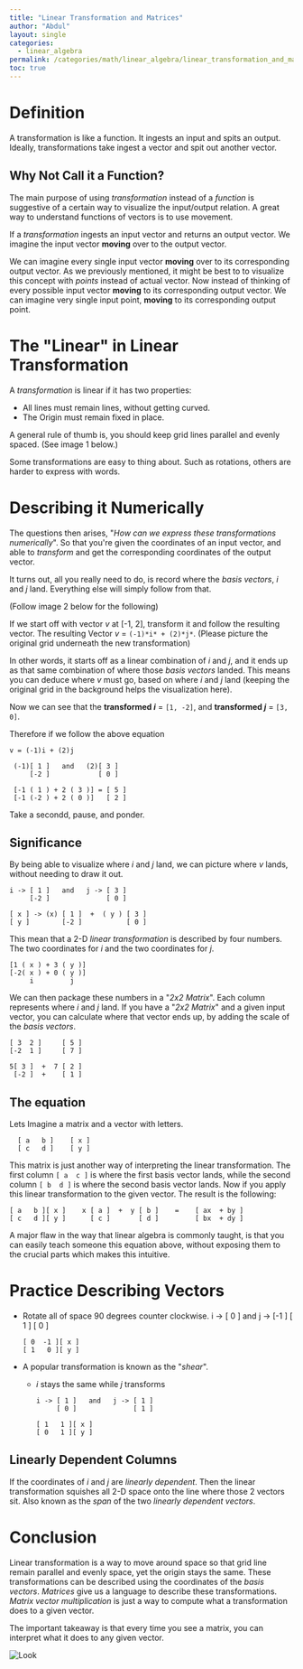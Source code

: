 ```yaml
---
title: "Linear Transformation and Matrices"
author: "Abdul"
layout: single
categories:
  - linear_algebra
permalink: /categories/math/linear_algebra/linear_transformation_and_matrices
toc: true
---
```



# Definition
A transformation is like a function.
It ingests an input and spits an output.
Ideally, transformations take ingest a vector and spit out another vector.

## Why Not Call it a Function?
The main purpose of using *transformation* instead of a *function* is suggestive of a certain way to visualize the input/output relation.
A great way to understand functions of vectors is to use movement.

If a *transformation* ingests an input vector and returns an output vector.
We imagine the input vector __moving__ over to the output vector.

We can imagine every single input vector __moving__ over to its corresponding output vector.
As we previously mentioned, it might be best to to visualize this concept with *points* instead of actual vector.
Now instead of thinking of every possible input vector __moving__ to its corresponding output vector.
We can imagine very single input point, __moving__ to its corresponding output point.

# The "Linear" in Linear Transformation
A *transformation* is linear if it has two properties:
- All lines must remain lines, without getting curved.
- The Origin must remain fixed in place.

A general rule of thumb is, you should keep grid lines parallel and evenly spaced. (See image 1 below.)

Some transformations are easy to thing about.
Such as rotations, others are harder to express with words.

# Describing it Numerically
The questions then arises, "*How can we express these transformations numerically*".
So that you're given the coordinates of an input vector, and able to *transform* and get the corresponding coordinates of the output vector.

It turns out, all you really need to do, is record where the *basis vectors*, *i* and *j* land.
Everything else will simply follow from that.

(Follow image 2 below for the following)

If we start off with vector *v* at [-1, 2], transform it and follow the resulting vector.
The resulting Vector *v* = `(-1)*i* + (2)*j*`.
(Please picture the original grid underneath the new transformation)

In other words, it starts off as a linear combination of *i* and *j*,
and it ends up as that same combination of where those *basis vectors* landed.
This means you can deduce where *v* must go, based on where *i* and *j* land (keeping the original grid in the background helps the visualization here).

Now we can see that the __transformed *i*__ = `[1, -2]`, and __transformed *j*__ = `[3, 0]`.

Therefore if we follow the above equation

`v = (-1)i + (2)j`

     (-1)[ 1 ]   and   (2)[ 3 ]
         [-2 ]            [ 0 ]   

     [-1 ( 1 ) + 2 ( 3 )] = [ 5 ]
     [-1 (-2 ) + 2 ( 0 )]   [ 2 ]

Take a secondd, pause, and ponder.

## Significance

By being able to visualize where *i* and *j* land, we can picture where *v* lands, without needing to draw it out.

    i -> [ 1 ]   and   j -> [ 3 ]
         [-2 ]              [ 0 ]   

    [ x ] -> (x) [ 1 ]  +  ( y ) [ 3 ]
    [ y ]        [-2 ]           [ 0 ]  


This mean that a 2-D *linear transformation* is described by four numbers.
The two coordinates for *i* and the two coordinates for *j*.

    [1 ( x ) + 3 ( y )]
    [-2( x ) + 0 ( y )]
         i         j

We can then package these numbers in a "*2x2 Matrix*".
Each column represents where *i* and *j* land.
If you have a "*2x2 Matrix*" and a given input vector,
you can calculate where that vector ends up, by adding the scale of the *basis vectors*.

    [ 3  2 ]     [ 5 ]
    [-2  1 ]     [ 7 ]

    5[ 3 ]  +  7 [ 2 ]
     [-2 ]  +    [ 1 ]


## The equation

Lets Imagine a matrix and a vector with letters.

      [ a   b ]    [ x ]
      [ c   d ]    [ y ]

This matrix is just another way of interpreting the linear transformation.
The first column `[ a  c ]` is where the first basis vector lands,
while the second column `[ b  d ]` is where the second basis vector lands.
Now if you apply this linear transformation to the given vector.
The result is the following:

    [ a   b ][ x ]    x [ a ]  +  y [ b ]    =    [ ax  + by ]
    [ c   d ][ y ]      [ c ]       [ d ]         [ bx  + dy ]


A major flaw in the way that linear algebra is commonly taught,
is that you can easily teach someone this equation above,
without exposing them to the crucial parts which makes this intuitive.

# Practice Describing Vectors

- Rotate all of space 90 degrees counter clockwise.
    i -> [ 0 ]   and   j -> [-1 ]
         [ 1 ]              [ 0 ]   

      [ 0  -1 ][ x ]
      [ 1   0 ][ y ]

* A popular transformation is known as the "*shear*".
  - *i* stays the same while *j* transforms

        i -> [ 1 ]   and   j -> [ 1 ]
             [ 0 ]              [ 1 ]   

        [ 1   1 ][ x ]
        [ 0   1 ][ y ]

## Linearly Dependent Columns

If the coordinates of *i* and *j* are *linearly dependent*.
Then the linear transformation squishes all 2-D space onto the line where those 2 vectors sit.
Also known as the *span* of the two *linearly dependent vectors*.


# Conclusion
Linear transformation is a way to move around space so that grid line remain parallel and evenly space, yet the origin stays the same.
These transformations can be described using the coordinates of the *basis vectors*.
*Matrices* give us a language to describe these transformations.
*Matrix vector multiplication* is just a way to compute what a transformation does to a given vector.

The important takeaway is that every time you see a matrix, you can interpret what it does to any given vector.


![Look](/minimal-mistakes/assets/images/linear_algebra_linear_transformation.jpg)
